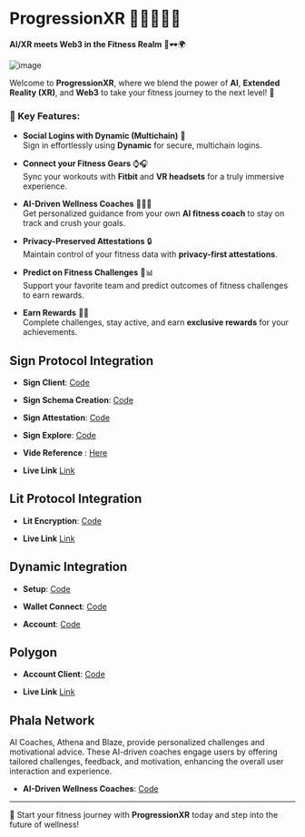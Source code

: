 # ProgressionXR 🏋️‍♂️💪🧘‍♀️

**AI/XR meets Web3 in the Fitness Realm** 🧠🕶️🌍

![image](https://github.com/user-attachments/assets/e546cd6f-1b2e-4293-b18e-cce95683c017)

Welcome to **ProgressionXR**, where we blend the power of **AI**, **Extended Reality (XR)**, and **Web3** to take your fitness journey to the next level! 🚀

### 🌟 Key Features:

-   **Social Logins with Dynamic (Multichain)** 🔐  
    Sign in effortlessly using **Dynamic** for secure, multichain logins.
-   **Connect your Fitness Gears** ⌚🎧  
    Sync your workouts with **Fitbit** and **VR headsets** for a truly immersive experience.
-   **AI-Driven Wellness Coaches** 🤖🏃‍♀️  
    Get personalized guidance from your own **AI fitness coach** to stay on track and crush your goals.

-   **Privacy-Preserved Attestations** 🔒  
    Maintain control of your fitness data with **privacy-first attestations**.

-   **Predict on Fitness Challenges** 🏅📊  
    Support your favorite team and predict outcomes of fitness challenges to earn rewards.

-   **Earn Rewards** 🎁🎉  
    Complete challenges, stay active, and earn **exclusive rewards** for your achievements.

## Sign Protocol Integration

-   **Sign Client**: [Code](https://github.com/ProgressionXR-eth-sanfrancisco/xr-frontend/blob/0a9e702d3a353d2383fb6208c717f5f134e06fd7/src/components/workout-modal.tsx#L22)

-   **Sign Schema Creation**: [Code](https://github.com/ProgressionXR-eth-sanfrancisco/xr-frontend/blob/0a9e702d3a353d2383fb6208c717f5f134e06fd7/src/components/workout-modal.tsx#L72)

-   **Sign Attestation**: [Code](https://github.com/ProgressionXR-eth-sanfrancisco/xr-frontend/blob/0a9e702d3a353d2383fb6208c717f5f134e06fd7/src/components/workout-modal.tsx#L81)

-   **Sign Explore**: [Code](https://github.com/ProgressionXR-eth-sanfrancisco/xr-frontend/blob/0a9e702d3a353d2383fb6208c717f5f134e06fd7/src/components/health/EndWorkoutButton.tsx#L107)

-   **Vide Reference** : [Here](https://asset.cloudinary.com/dt1dn773q/f88383a3852cf2b6850a80cade05ef1d)

-   **Live Link** [Link](https://xr-frontend-sign-lit.vercel.app)

## Lit Protocol Integration

-   **Lit Encryption**: [Code](https://github.com/ProgressionXR-eth-sanfrancisco/xr-frontend/blob/12b36b7ca378992c4a3cf58de2f15c78c49ad743/src/hooks/useLitEncryption.tsx#L22)

-   **Live Link** [Link](https://xr-frontend-sign-lit.vercel.app)

## Dynamic Integration

-   **Setup**: [Code](https://github.com/ProgressionXR-eth-sanfrancisco/xr-frontend/blob/e0019dc640e6a5e1caa6ab61c2aec210a144fcbb/src/components/OnchainProviders.tsx#L33)

-   **Wallet Connect**: [Code](https://github.com/ProgressionXR-eth-sanfrancisco/xr-frontend/blob/e0019dc640e6a5e1caa6ab61c2aec210a144fcbb/src/components/layout/Layout.tsx#L99)

-   **Account**: [Code](https://github.com/ProgressionXR-eth-sanfrancisco/xr-frontend/blob/e0019dc640e6a5e1caa6ab61c2aec210a144fcbb/src/hooks/useMorphBiconomyAcc.tsx#L15)

## Polygon

-   **Account Client**: [Code](https://github.com/ProgressionXR-eth-sanfrancisco/xr-frontend/blob/0a9e702d3a353d2383fb6208c717f5f134e06fd7/src/components/workout-modal.tsx#L23)

-   **Live Link** [Link](https://xr-frontend-sign-lit.vercel.app)

## Phala Network

AI Coaches, Athena and Blaze, provide personalized challenges and motivational advice. These AI-driven coaches engage users by offering tailored challenges, feedback, and motivation, enhancing the overall user interaction and experience.

-   **AI-Driven Wellness Coaches**: [Code](https://github.com/ProgressionXR-eth-sanfrancisco/xr-frontend/blob/ddf8bc2ab714cbeed40975aebf379695bc479734/src/app/ai-coaches/page.tsx#L126)

---

💪 Start your fitness journey with **ProgressionXR** today and step into the future of wellness!
